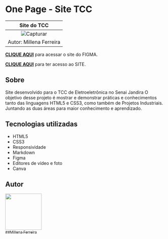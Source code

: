 # One Page - Site TCC


|Site do TCC|
|:---:|
|![Capturar](https://user-images.githubusercontent.com/88831304/206809161-4a8bd9cc-79af-41e4-ac63-3724ac21e160.PNG)|
|Autor: Millena Ferreira|


[**CLIQUE AQUI**](https://www.figma.com/file/Vao9t5WKHxSDr75baLxiAO/HOME-DO-PROJETO?node-id=0%3A1&t=y6u4A8Zto6xUIAIM-0) para acessar o site do FIGMA.

[**CLIQUE AQUI**](https://millenaferreira.github.io/teste-tcc/Home) para ter acesso ao SITE.

## Sobre
Site desenvolvido para o TCC de Eletroeletrônica no Senai Jandira 
O objetivo desse projeto é mostrar e demonstrar práticas e conhecimentos tanto das linguagens HTML5 e CSS3, como também de Projetos Industriais. Juntando as duas áreas para maior conhecimento e aprendizado.

## Tecnologias utilizadas

* HTML5
* CSS3
* Responsividade
* Markdown
* Figma
* Editores de vídeo e foto
* Canva

## Autor
[<img src="https://user-images.githubusercontent.com/88831304/206808476-0b8f2629-f1c5-4115-a5d4-e370d0db45be.jpeg" width=115><br><sub>##Millena Ferreira</sub>](https://github.com/MillenaFerreira)



